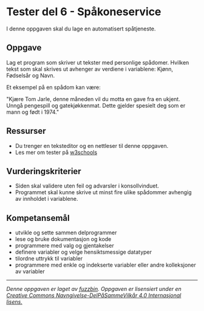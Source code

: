 # Tester del 6 - Spåkoneservice

I denne oppgaven skal du lage en automatisert spåtjeneste.

## Oppgave

Lag et program som skriver ut tekster med personlige spådomer. Hvilken tekst som skal skrives ut avhenger av verdiene i variablene: Kjønn, Fødselsår og Navn.

Et eksempel på en spådom kan være:

"Kjære Tom Jarle, denne måneden vil du motta en gave fra en ukjent. Unngå pengespill og gatekjøkkenmat. Dette gjelder spesielt deg som er mann og født i 1974."

## Ressurser

* Du trenger en teksteditor og en nettleser til denne oppgaven.
* Les mer om tester på [w3schools](https://www.w3schools.com/js/js_if_else.aspp)

## Vurderingskriterier

* Siden skal validere uten feil og advarsler i konsollvinduet.
* Programmet skal kunne skrive ut minst fire ulike spådommer avhengig av innholdet i variablene.

## Kompetansemål

* utvikle og sette sammen delprogrammer
* lese og bruke dokumentasjon og kode
* programmere med valg og gjentakelser
* definere variabler og velge hensiktsmessige datatyper
* tilordne uttrykk til variabler
* programmere med enkle og indekserte variabler eller andre kolleksjoner av variabler

---
_Denne oppgaven er laget av [fuzzbin](https://github.com/fuzzbin). Oppgaven er lisensiert under en [Creative Commons Navngivelse-DelPåSammeVilkår 4.0 Internasjonal lisens.
](http://creativecommons.org/licenses/by-sa/4.0/)_
